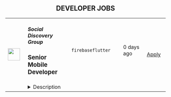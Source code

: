 <div align="center"><h2>DEVELOPER JOBS</h2></div><table><tr>
                <td width="100" height="100" rowspan="2">
                    <img src="https://remotive.com/job/2047966/logo" width="38px" height="auto">
                </td>
                <td width="300">
                    <h5>Social Discovery Group</h5>
                    <h3>Senior Mobile Developer</h3>
                </td>
                <td width="300">
                    <code>firebase</code><code>flutter</code>
                </td>
                <td width="200">
                <text>0 days ago</text>
                </td>
                <td width="100" rowspan="2">
                <a href="https://www.realworkfromanywhere.com/jobs/senior-mobile-developer-social-discovery-group-4648" align="right" target="_blank">Apply</a>
                </td>
            </tr>
            <tr>
                <td colspan="3">
                <details><summary>Description</summary>
                <p><strong><a href="https://socialdiscoverygroup.com/about-us/" rel="nofollow"></a></strong><a href="https://socialdiscoverygroup.com/about-us" rel="nofollow" style="text-decoration: none;"><strong></strong></a><a href="https://socialdiscoverygroup.com/about-us" rel="nofollow" style="text-decoration: none;"><strong>Social Discovery Group</strong></a> (SDG) is the 3rd largest social discovery company in the world, uniting 60+ brands with 500 million users. We solve the problems of loneliness, isolation, and disconnection by transforming virtual intimacy into the new normal. Our portfolio includes online communication platforms focusing on AI, game mechanics, and video streaming - Dating.com, DateMyAge, Cupid Media, Dil Mil, Kiseki, and others. </p>
<p><strong>SDG invests in IT startups around the world.</strong> Our investments include Open AI, Patreon, Flo, Clubhouse, Woebot, Flure, Astry, Coursera, Academia.edu, and many others.</p>
<p>We bring together a team of like-minded people and IT professionals specializing in the creation and development of globally impactful social discovery products. Our international team of 1200 professionals and digital nomads works all over the world. </p>
<p><strong>Our teams of digital nomads</strong> work remotely from <strong>Cyprus, Malta, the USA, Armenia, Georgia, Kazakhstan, Montenegro, Poland, Latvia, Serbia, Spain, Portugal, UAE,  Israel, Turkey, Thailand, Indonesia, Japan, Hong Kong, Australia and many other locations. </strong></p>
<p>In August 2024, we achieved <strong>Great Place to Work US Certification™! </strong>This achievement reflects our core belief that a truly exceptional workplace is built on trust, pride, and camaraderie—not just great perks.<strong></strong></p>
<p><strong></strong>We are looking for a Senior Mobile Developer to join one of our core products - Cupid Media. </p>
<p><strong>Your main tasks will be:</strong></p>
<ul style=""><li style="">Designing and implementing mobile features and components using Flutter.</li><li style="">Contributing to mobile architecture and technical decisions.<br></li><li style="">Ensuring app performance, stability, and code quality.</li><li style="">Collaborating with backend engineers to define and integrate APIs.</li><li style="">Participating in code reviews and maintaining development standards.</li><li style="">Supporting app store releases and monitoring live app performance.</li><li style="">Continuously identifying areas for improvement and proposing innovative solutions.</li></ul>
<ul style=""></ul>
<p><strong>We expect from you:</strong></p>
<ul style=""><li style=""><strong></strong>Fluent Russian and English is required for this role <br></li><li style="">Ability to work in GMT+5 timezone <br></li></ul>
<p>Flutter &amp; Dart Expertise:<br></p>
<ul style=""><li style="">3+ years of commercial experience with Flutter and Dart</li><li style="">Strong understanding of Flutter widgets, navigation, and state management (e.g., Provider, Bloc, Riverpod)</li><li style="">Experience with animations and responsive UI development</li><li style="">Basic knowledge of platform channels and native integrations (Android/iOS)</li></ul>
<p>Mobile Development Fundamentals </p>
<ul style=""><li style="">Good understanding of mobile app lifecycle and performance optimization</li><li style="">Skilled in using debugging tools (Flutter DevTools, Android Studio, Xcode)</li><li style="">Experience writing unit and widget tests</li><li style="">Familiarity with crash reporting tools (e.g., Firebase Crashlytics, Sentry)</li></ul>
<p>Architecture &amp; Code Quality<br></p>
<ul style=""><li style="">Understanding of clean code principles and modular architecture</li><li style="">Familiarity with SOLID principles and common design patterns</li><li style="">Participated in code reviews and maintained code quality in a team setting</li></ul>
<p><br>CI/CD &amp; Release Management</p>
<ul style=""><li style="">Experience with mobile build and release processes (iOS/Android)</li><li style="">Familiarity with CI/CD tools (e.g., GitHub Actions, Bitrise, Codemagic)</li><li style="">Basic experience with store submission workflows (App Store / Google Play)</li></ul>
<p><br>API &amp; Backend Integration</p>
<ul style=""><li style="">Experience integrating RESTful APIs and working with JSON</li><li style="">Understanding of authentication flows (OAuth2, token-based auth)</li><li style="">Experience collaborating with backend teams for API integration<br><br></li></ul>
<ul style=""></ul>
<ul style=""></ul>
<p><strong>What do we offer:</strong><strong><br></strong></p>
<ul style=""><li style=""><strong>REMOTE OPPORTUNITY</strong> to work full time;</li><li style=""><strong>Vacation</strong> 28 calendar days per year;</li><li style=""><strong>7 wellness days per year</strong> (time off) that can be used to deal with household issues, to lie down and recover without taking sick leave;</li><li style=""><strong>Bonuses up to $5000 </strong>for recommending successful applicants for positions in the company;</li><li style="">Full payment for <strong>professional training, international conferences and meetings;</strong></li><li style="">Corporate discount for <strong>English lessons;</strong></li><li style="">​<strong>Health benefits. </strong>According to the paychecks, if you are not eligible for corporate medical insurance, the company will compensate you with up to $ 1,000 gross per year per employee. This can be spent on self-purchase of health insurance or on doctor's fees for yourself and close relatives (spouse, children);</li><li style="">​<strong>Workplace organization. </strong>The company provides all employees with an equipped workplace and all the necessary equipment (table, armchair, wifi, etc.) in our offices or co-working locations. In the other locations, the company provides reimbursement of workplace costs up to $ 1000 gross once every 3 years, according to the paychecks. This money can be spent on the rent of the co-working room, on equipping the working place at home (desk, chair, Internet, etc.) during those 3 years;</li><li style=""><strong>Internal gamified gratitude system: </strong>receive bonuses from colleagues and exchange them for time off, merch, team building activities, massage certificates, etc. </li></ul>
<p><strong>Sounds good? Join us now!</strong> </p><img src="https://remotive.com/job/track/2047966/blank.gif?source=public_api" alt=""/>
                </details>
                </td>
            </tr></table>